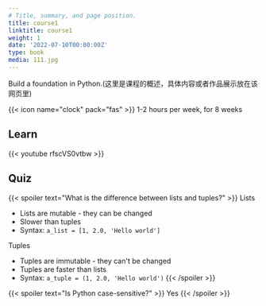 ```yaml
---
# Title, summary, and page position.
title: course1
linktitle: course1
weight: 1
date: '2022-07-10T00:00:00Z'
type: book 
media: 111.jpg
---
```


Build a foundation in Python.(这里是课程的概述，具体内容或者作品展示放在该网页里)

<!--more-->

{{< icon name="clock" pack="fas" >}} 1-2 hours per week, for 8 weeks

## Learn

{{< youtube rfscVS0vtbw >}}

## Quiz

{{< spoiler text="What is the difference between lists and tuples?" >}}
Lists

- Lists are mutable - they can be changed
- Slower than tuples
- Syntax: `a_list = [1, 2.0, 'Hello world']`

Tuples

- Tuples are immutable - they can't be changed
- Tuples are faster than lists
- Syntax: `a_tuple = (1, 2.0, 'Hello world')`
  {{< /spoiler >}}

{{< spoiler text="Is Python case-sensitive?" >}}
Yes
{{< /spoiler >}}
